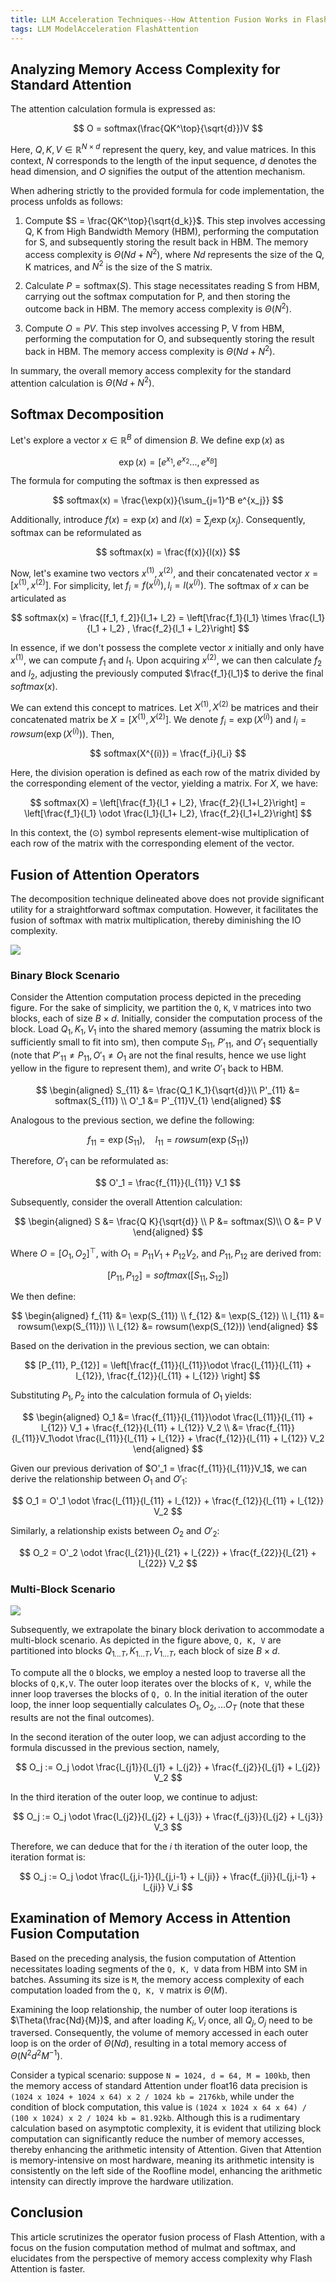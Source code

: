```yaml
---
title: LLM Acceleration Techniques--How Attention Fusion Works in FlashAttention
tags: LLM ModelAcceleration FlashAttention
---
```


## Analyzing Memory Access Complexity for Standard Attention
The attention calculation formula is expressed as:

$$
O = softmax(\frac{QK^\top}{\sqrt{d}})V
$$

Here, $Q, K, V\in \mathbb{R}^{N\times d}$ represent the query, key, and value matrices. In this context, $N$ corresponds to the length of the input sequence, $d$ denotes the head dimension, and $O$ signifies the output of the attention mechanism.

When adhering strictly to the provided formula for code implementation, the process unfolds as follows:

1. Compute $S = \frac{QK^\top}{\sqrt{d_k}}$. This step involves accessing Q, K from High Bandwidth Memory (HBM), performing the computation for S, and subsequently storing the result back in HBM. The memory access complexity is $\Theta(Nd + N^2)$, where $Nd$ represents the size of the Q, K matrices, and $N^2$ is the size of the S matrix.

2. Calculate $P = \text{softmax}(S)$. This stage necessitates reading S from HBM, carrying out the softmax computation for P, and then storing the outcome back in HBM. The memory access complexity is $\Theta(N^2)$.

3. Compute $O = PV$. This step involves accessing P, V from HBM, performing the computation for O, and subsequently storing the result back in HBM. The memory access complexity is $\Theta(Nd + N^2)$.

In summary, the overall memory access complexity for the standard attention calculation is $\Theta(Nd + N^2)$.

## Softmax Decomposition

Let's explore a vector $x\in \mathbb{R}^B$ of dimension $B$. We define $\exp(x)$ as

$$
\exp(x) = [e^{x_1}, e^{x_2}... , e^{x_B}]
$$

The formula for computing the softmax is then expressed as

$$
softmax(x) = \frac{\exp(x)}{\sum_{j=1}^B e^{x_j}}
$$
 
Additionally, introduce $f(x) = \exp(x)$ and $l(x) = \sum_j\exp(x_j)$. Consequently, softmax can be reformulated as

$$
softmax(x) = \frac{f(x)}{l(x)}
$$
 
Now, let's examine two vectors $x^{(1)}, x^{(2)}$, and their concatenated vector $x = [x^{(1)}, x^{(2)}]$. For simplicity, let $f_i = f(x^{(i)}), l_i = l(x^{(i)})$. The softmax of $x$ can be articulated as


$$
softmax(x) = \frac{[f_1, f_2]}{l_1+ l_2} = \left[\frac{f_1}{l_1} \times \frac{l_1}{l_1 + l_2} , \frac{f_2}{l_1 + l_2}\right]
$$

In essence, if we don't possess the complete vector $x$ initially and only have $x^{(1)}$, we can compute $f_1$ and $l_1$. Upon acquiring $x^{(2)}$, we can then calculate $f_2$ and $l_2$, adjusting the previously computed $\frac{f_1}{l_1}$ to derive the final $softmax(x)$.


We can extend this concept to matrices. Let $X^{(1)}, X^{(2)}$ be matrices and their concatenated matrix be $X = [X^{(1)}, X^{(2)}]$. We denote $f_i = \exp(X^{(i)})$ and $l_i = rowsum(\exp(X^{(i)}))$. Then,

$$
softmax(X^{(i)}) = \frac{f_i}{l_i}
$$

Here, the division operation is defined as each row of the matrix divided by the corresponding element of the vector, yielding a matrix. For $X$, we have:

$$
softmax(X) = \left[\frac{f_1}{l_1 + l_2}, \frac{f_2}{l_1+l_2}\right] = \left[\frac{f_1}{l_1} \odot \frac{l_1}{l_1+ l_2}, \frac{f_2}{l_1+l_2}\right]
$$

In this context, the $(\odot)$ symbol represents element-wise multiplication of each row of the matrix with the corresponding element of the vector.

## Fusion of Attention Operators

The decomposition technique delineated above does not provide significant utility for a straightforward softmax computation. However, it facilitates the fusion of softmax with matrix multiplication, thereby diminishing the IO complexity.

![](/resources/2024-01-08-flash_attn/flash_attn-fuse_attn.png)

### Binary Block Scenario

Consider the Attention computation process depicted in the preceding figure. For the sake of simplicity, we partition the `Q`, `K`, `V` matrices into two blocks, each of size $B\times d$. Initially, consider the computation process of the block. Load $Q_1, K_1 ,V_1$ into the shared memory (assuming the matrix block is sufficiently small to fit into sm), then compute $S_{11}$, $P'_{11}$, and $O'_1$ sequentially (note that $P'_{11} \ne P_{11}, O'_1 \ne O_1$ are not the final results, hence we use light yellow in the figure to represent them), and write $O'_1$ back to HBM.

$$
\begin{aligned}
S_{11} &= \frac{Q_1 K_1}{\sqrt{d}}\\
P'_{11} &= softmax(S_{11}) \\
O'_1 &= P'_{11}V_{1} 
\end{aligned}
$$

Analogous to the previous section, we define the following:

$$
f_{11} = \exp(S_{11}), \quad l_{11} = rowsum(\exp(S_{11}))
$$

Therefore, $O'_1$ can be reformulated as:

$$
O'_1 = \frac{f_{11}}{l_{11}} V_1
$$

Subsequently, consider the overall Attention calculation:

$$
\begin{aligned}
S &= \frac{Q K}{\sqrt{d}} \\
P &= softmax(S)\\
O &= P V
\end{aligned}
$$

Where $O = [O_1, O_2]^\top$, with $O_1 = P_{11} V_1 + P_{12}V_2$, and $P_{11}, P_{12}$ are derived from:

$$
[P_{11}, P_{12}] = softmax([S_{11}, S_{12}])
$$

We then define:

$$
\begin{aligned}
f_{11} &= \exp(S_{11}) \\
f_{12} &= \exp(S_{12}) \\
l_{11} &= rowsum(\exp(S_{11})) \\
l_{12} &= rowsum(\exp(S_{12}))
\end{aligned}
$$

Based on the derivation in the previous section, we can obtain:

$$
[P_{11}, P_{12}] = \left[\frac{f_{11}}{l_{11}}\odot \frac{l_{11}}{l_{11} + l_{12}}, \frac{f_{12}}{l_{11} + l_{12}} \right]
$$

Substituting $P_1, P_2$ into the calculation formula of $O_1$ yields:

$$
\begin{aligned}
O_1 &= \frac{f_{11}}{l_{11}}\odot \frac{l_{11}}{l_{11} + l_{12}} V_1 + \frac{f_{12}}{l_{11} + l_{12}} V_2 \\
&= \frac{f_{11}}{l_{11}}V_1\odot \frac{l_{11}}{l_{11} + l_{12}} + \frac{f_{12}}{l_{11} + l_{12}} V_2
\end{aligned} 
$$

Given our previous derivation of $O'_1 = \frac{f_{11}}{l_{11}}V_1$, we can derive the relationship between $O_1$ and $O'_1$:

$$
O_1 = O'_1 \odot \frac{l_{11}}{l_{11} + l_{12}} + \frac{f_{12}}{l_{11} + l_{12}} V_2
$$

Similarly, a relationship exists between $O_2$ and $O'_2$:

$$
O_2 = O'_2 \odot \frac{l_{21}}{l_{21} + l_{22}} + \frac{f_{22}}{l_{21} + l_{22}} V_2
$$

### Multi-Block Scenario

![](/resources/2024-01-08-flash_attn/flash_attn-attention.png)

Subsequently, we extrapolate the binary block derivation to accommodate a multi-block scenario. As depicted in the figure above, `Q, K, V` are partitioned into blocks $Q_{1...T}, K_{1...T}, V_{1...T}$, each block of size $B\times d$.

To compute all the `O` blocks, we employ a nested loop to traverse all the blocks of `Q,K,V`. The outer loop iterates over the blocks of `K, V`, while the inner loop traverses the blocks of `Q, O`. In the initial iteration of the outer loop, the inner loop sequentially calculates $O_1, O_2, ... O_T$ (note that these results are not the final outcomes).

In the second iteration of the outer loop, we can adjust according to the formula discussed in the previous section, namely,

$$
O_j := O_j \odot \frac{l_{j1}}{l_{j1} + l_{j2}} + \frac{f_{j2}}{l_{j1} + l_{j2}} V_2
$$

In the third iteration of the outer loop, we continue to adjust:

$$
O_j := O_j \odot \frac{l_{j2}}{l_{j2} + l_{j3}} + \frac{f_{j3}}{l_{j2} + l_{j3}} V_3
$$

Therefore, we can deduce that for the $i$ th iteration of the outer loop, the iteration format is:

$$
O_j := O_j \odot \frac{l_{j,i-1}}{l_{j,i-1} + l_{ji}} + \frac{f_{ji}}{l_{j,i-1} + l_{ji}} V_i
$$

## Examination of Memory Access in Attention Fusion Computation

Based on the preceding analysis, the fusion computation of Attention necessitates loading segments of the `Q, K, V` data from HBM into SM in batches. Assuming its size is `M`, the memory access complexity of each computation loaded from the `Q, K, V` matrix is $\Theta(M)$.

Examining the loop relationship, the number of outer loop iterations is $\Theta(\frac{Nd}{M})$, and after loading $K_i, V_i$ once, all $Q_j, O_j$ need to be traversed. Consequently, the volume of memory accessed in each outer loop is on the order of $\Theta(Nd)$, resulting in a total memory access of $\Theta(N^2d^2M^{-1})$.

Consider a typical scenario: suppose `N = 1024, d = 64, M = 100kb`, then the memory access of standard Attention under float16 data precision is `(1024 x 1024 + 1024 x 64) x 2 / 1024 kb = 2176kb`, while under the condition of block computation, this value is `(1024 x 1024 x 64 x 64) / (100 x 1024) x 2 / 1024 kb = 81.92kb`. Although this is a rudimentary calculation based on asymptotic complexity, it is evident that utilizing block computation can significantly reduce the number of memory accesses, thereby enhancing the arithmetic intensity of Attention. Given that Attention is memory-intensive on most hardware, meaning its arithmetic intensity is consistently on the left side of the Roofline model, enhancing the arithmetic intensity can directly improve the hardware utilization.

## Conclusion

This article scrutinizes the operator fusion process of Flash Attention, with a focus on the fusion computation method of mulmat and softmax, and elucidates from the perspective of memory access complexity why Flash Attention is faster.